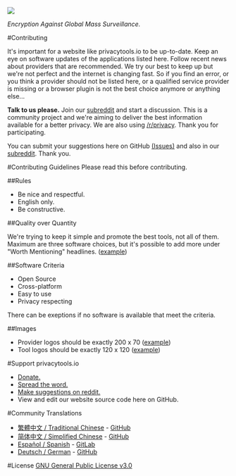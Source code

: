 [![](https://www.privacytools.io/img/layout/logo.png)](https://www.privacytools.io/)

_Encryption Against Global Mass Surveillance._

#Contributing

It's important for a website like privacytools.io to be up-to-date. Keep an eye on software updates of the applications listed here. Follow recent news about providers that are recommended. We try our best to keep up but we're not perfect and the internet is changing fast. So if you find an error, or you think a provider should not be listed here, or a qualified service provider is missing or a browser plugin is not the best choice anymore or anything else...

**Talk to us please.** Join our [subreddit](https://www.reddit.com/r/privacytoolsIO/) and start a discussion. This is a community project and we're aiming to deliver the best information available for a better privacy. We are also using [/r/privacy](https://www.reddit.com/r/privacy). Thank you for participating.

You can submit your suggestions here on GitHub [(Issues)](https://github.com/privacytoolsIO/privacytools.io/issues) and also in our [subreddit](https://www.reddit.com/r/privacytoolsIO/). Thank you.


#Contributing Guidelines
Please read this before contributing.

##Rules

- Be nice and respectful.
- English only.
- Be constructive.

##Quality over Quantity

We're trying to keep it simple and promote the best tools, not all of them. Maximum are three software choices, but it's possible to add more under "Worth Mentioning" headlines. ([example](https://www.privacytools.io/#im)) 

##Software Criteria

- Open Source
- Cross-platform
- Easy to use
- Privacy respecting

There can be exeptions if no software is available that meet the criteria.

##Images

- Provider logos should be exactly 200 x 70 ([example](https://www.privacytools.io/img/provider/AirVPN.gif))
- Tool logos should be exactly 120 x 120 ([example](https://www.privacytools.io/img/tools/ChatSecure.png))

#Support privacytools.io

- [Donate.](https://www.privacytools.io/donate.html)
- [Spread the word.](https://www.privacytools.io/#participate)
- [Make suggestions on reddit.](https://www.reddit.com/r/privacytoolsIO/)
- View and edit our website source code here on GitHub.

#Community Translations
- [繁體中文 / Traditional Chinese](https://github.com/twngo/privacytools-zh) - [GitHub](https://github.com/twngo/privacytools-zh)
- [简体中文 / Simplified Chinese](https://paperbag.github.io/privacytools.io/) - [GitHub](https://github.com/paperbag/privacytools.io/tree/gh-pages)
- [Español / Spanish](https://victorhck.gitlab.io/privacytools-es/) - [GitLab](https://gitlab.com/victorhck/privacytools-es)
- [Deutsch / German](https://privacytools.it-sec.rocks/) - [GitHub](https://github.com/Anon215/privacytools.it-sec.rocks)

#License
[GNU General Public License v3.0](https://github.com/privacytoolsIO/privacytools.io/blob/master/LICENSE.txt)
